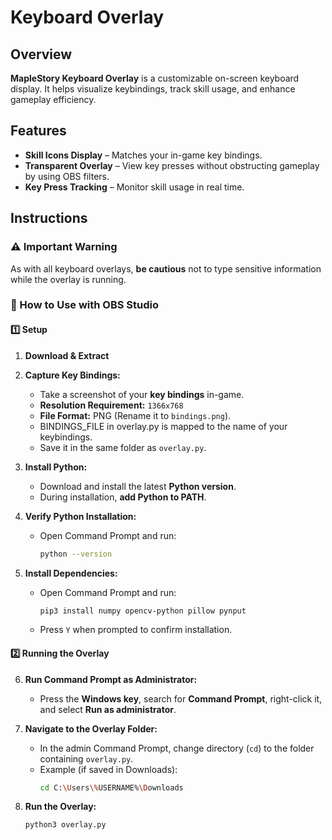 # Keyboard Overlay

## Overview
**MapleStory Keyboard Overlay** is a customizable on-screen keyboard display. 
It helps visualize keybindings, track skill usage, and enhance gameplay efficiency.  

## Features
- **Skill Icons Display** – Matches your in-game key bindings.  
- **Transparent Overlay** – View key presses without obstructing gameplay by using OBS filters.  
- **Key Press Tracking** – Monitor skill usage in real time.  

## Instructions

### ⚠️ Important Warning  
As with all keyboard overlays, **be cautious** not to type sensitive information while the overlay is running.  

### 📌 How to Use with OBS Studio

#### **1️⃣ Setup**
1. **Download & Extract**    

2. **Capture Key Bindings:**  
   - Take a screenshot of your **key bindings** in-game.  
   - **Resolution Requirement:** `1366x768`  
   - **File Format:** PNG (Rename it to `bindings.png`).
   - BINDINGS_FILE in overlay.py is mapped to the name of your keybindings.
   - Save it in the same folder as `overlay.py`.  

3. **Install Python:**  
   - Download and install the latest **Python version**.  
   - During installation, **add Python to PATH**.  

4. **Verify Python Installation:**  
   - Open Command Prompt and run:  
     ```sh
     python --version
     ```
   
5. **Install Dependencies:**  
   - Open Command Prompt and run:  
     ```sh
     pip3 install numpy opencv-python pillow pynput
     ```
   - Press `Y` when prompted to confirm installation.  

#### **2️⃣ Running the Overlay**
6. **Run Command Prompt as Administrator:**  
   - Press the **Windows key**, search for **Command Prompt**, right-click it, and select **Run as administrator**.  

7. **Navigate to the Overlay Folder:**  
   - In the admin Command Prompt, change directory (`cd`) to the folder containing `overlay.py`.  
   - Example (if saved in Downloads):  
     ```sh
     cd C:\Users\%USERNAME%\Downloads
     ```

8. **Run the Overlay:**  
   ```sh
   python3 overlay.py
